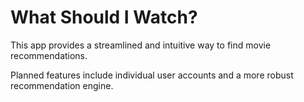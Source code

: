 # What Should I Watch?

This app provides a streamlined and intuitive way to find movie recommendations. 

Planned features include individual user accounts and a more robust recommendation engine.
